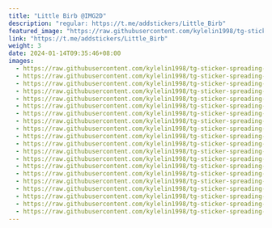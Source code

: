 ```yaml
---
title: "Little Birb @IMG2D"
description: "regular: https://t.me/addstickers/Little_Birb"
featured_image: "https://raw.githubusercontent.com/kylelin1998/tg-sticker-spreading-worldwide-images/main/img/91594a26-c134-4b57-b67f-76420df59c4a.jpg"
link: "https://t.me/addstickers/Little_Birb"
weight: 3
date: 2024-01-14T09:35:46+08:00
images:
  - https://raw.githubusercontent.com/kylelin1998/tg-sticker-spreading-worldwide-images/main/img/91594a26-c134-4b57-b67f-76420df59c4a.jpg
  - https://raw.githubusercontent.com/kylelin1998/tg-sticker-spreading-worldwide-images/main/img/1dcfa58c-05da-4853-8988-e59ddac89c85.jpg
  - https://raw.githubusercontent.com/kylelin1998/tg-sticker-spreading-worldwide-images/main/img/68fc46b8-bfb2-4226-916d-e217d06a9718.jpg
  - https://raw.githubusercontent.com/kylelin1998/tg-sticker-spreading-worldwide-images/main/img/13c016d7-ce55-4d76-a5cf-0d4f33f4c9a4.jpg
  - https://raw.githubusercontent.com/kylelin1998/tg-sticker-spreading-worldwide-images/main/img/1ddecd3a-2c5d-4b78-b9b1-08c4f7c4695c.jpg
  - https://raw.githubusercontent.com/kylelin1998/tg-sticker-spreading-worldwide-images/main/img/49dee6b0-4bb1-4fc6-b747-9caa060f91a9.jpg
  - https://raw.githubusercontent.com/kylelin1998/tg-sticker-spreading-worldwide-images/main/img/89363c27-3d56-44b4-b54a-8f59c029a694.jpg
  - https://raw.githubusercontent.com/kylelin1998/tg-sticker-spreading-worldwide-images/main/img/7671e93e-2054-484c-bec1-9ec13282ad29.jpg
  - https://raw.githubusercontent.com/kylelin1998/tg-sticker-spreading-worldwide-images/main/img/a57bd1ce-5e00-415a-a5cc-ab0d47fd72ce.jpg
  - https://raw.githubusercontent.com/kylelin1998/tg-sticker-spreading-worldwide-images/main/img/43ec305f-570c-4284-9332-270efe0ad88f.jpg
  - https://raw.githubusercontent.com/kylelin1998/tg-sticker-spreading-worldwide-images/main/img/e45d4458-674e-4f20-ab5b-e3e4036dc230.jpg
  - https://raw.githubusercontent.com/kylelin1998/tg-sticker-spreading-worldwide-images/main/img/7d99c3fa-557a-4dad-b8ec-c883864c015d.jpg
  - https://raw.githubusercontent.com/kylelin1998/tg-sticker-spreading-worldwide-images/main/img/945daec8-35de-4b6a-959c-96b67c3250d1.jpg
  - https://raw.githubusercontent.com/kylelin1998/tg-sticker-spreading-worldwide-images/main/img/ecb4a01c-6c41-4875-82d2-663cb8aa999b.jpg
  - https://raw.githubusercontent.com/kylelin1998/tg-sticker-spreading-worldwide-images/main/img/09f5f9b9-6f13-4057-85f4-4b6297a62615.jpg
  - https://raw.githubusercontent.com/kylelin1998/tg-sticker-spreading-worldwide-images/main/img/70f6cd0a-d48c-42f1-8549-7da6abb1596e.jpg
  - https://raw.githubusercontent.com/kylelin1998/tg-sticker-spreading-worldwide-images/main/img/ca2ee778-eee1-4bb0-8aa9-50844c55546e.jpg
  - https://raw.githubusercontent.com/kylelin1998/tg-sticker-spreading-worldwide-images/main/img/5264c7b3-be50-4af1-ae67-41e00d4bd5dc.jpg
  - https://raw.githubusercontent.com/kylelin1998/tg-sticker-spreading-worldwide-images/main/img/d9f29371-3ea0-4751-9113-74409248155c.jpg
  - https://raw.githubusercontent.com/kylelin1998/tg-sticker-spreading-worldwide-images/main/img/70bc873f-b90b-4284-b7ad-d6e691edffb2.jpg
---
```

